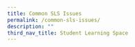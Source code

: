```yaml
---
title: Common SLS Issues
permalink: /common-sls-issues/
description: ""
third_nav_title: Student Learning Space
---
```

